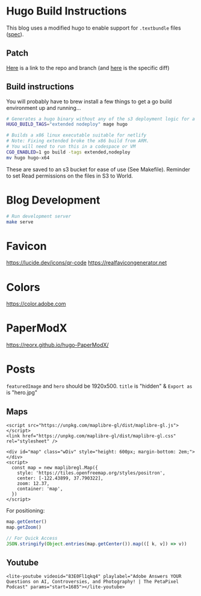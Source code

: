 # Hugo Build Instructions

This blog uses a modified hugo to enable support for `.textbundle` files ([spec](http://textbundle.org)).

## Patch

[Here](https://github.com/markphilpot/hugo/tree/mark/textbundle-support-v2) is a link to the repo and branch (and [here](https://github.com/gohugoio/hugo/compare/master...markphilpot:hugo:mark/textbundle-support-v2) is the specific diff)

## Build instructions

You will probably have to brew install a few things to get a go build environment up and running...

```bash
# Generates a hugo binary without any of the s3 deployment logic for a smaller executable
HUGO_BUILD_TAGS="extended nodeploy" mage hugo

# Builds a x86 linux executable suitable for netlify
# Note: Fixing extended broke the x86 build from ARM.
# You will need to run this in a codespace or VM
CGO_ENABLED=1 go build -tags extended,nodeploy
mv hugo hugo-x64
```

These are saved to an s3 bucket for ease of use (See Makefile). Reminder to set Read permissions on the files in S3 to World.

# Blog Development

```bash
# Run development server
make serve
```

# Favicon

https://lucide.dev/icons/qr-code
https://realfavicongenerator.net

# Colors

https://color.adobe.com

# PaperModX

https://reorx.github.io/hugo-PaperModX/

# Posts

`featuredImage` and `hero` should be 1920x500. `title` is "hidden" & `Export as` is "hero.jpg"

## Maps

```
<script src="https://unpkg.com/maplibre-gl/dist/maplibre-gl.js"></script>
<link href="https://unpkg.com/maplibre-gl/dist/maplibre-gl.css" rel="stylesheet" />

<div id="map" class="wDiv" style="height: 600px; margin-bottom: 2em;"></div>
<script>
  const map = new maplibregl.Map({
    style: 'https://tiles.openfreemap.org/styles/positron',
    center: [-122.43899, 37.790322],
    zoom: 12.37,
    container: 'map',
  })
</script>
```

For positioning:

```js
map.getCenter()
map.getZoom()

// For Quick Access
JSON.stringify(Object.entries(map.getCenter()).map(([ k, v]) => v))
```

## Youtube

```
<lite-youtube videoid="83E0Fl1qkq4" playlabel="Adobe Answers YOUR Questions on AI, Controversies, and Photography! | The PetaPixel Podcast" params="start=1685"></lite-youtube>
```
